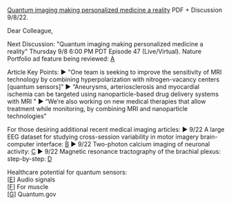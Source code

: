 [Quantum imaging making personalized medicine a reality](https://www.chemicalqdevice.com/quantum-imaging-making-personalized-medicine-a-reality_1) PDF + Discussion 9/8/22.

Dear Colleague, 

Next Discussion: "Quantum imaging making personalized medicine a reality" Thursday 9/8 6:00 PM PDT Episode 47 (Live/Virtual). Nature Portfolio ad feature being reviewed: [A](https://www.nature.com/articles/d42473-018-00265-z)

Article Key Points: 
► "One team is seeking to improve the sensitivity of MRI technology by combining hyperpolarization with nitrogen-vacancy centers [quantum sensors]"
► “Aneurysms, arteriosclerosis and myocardial ischemia can be targeted using nanoparticle-based drug delivery systems with MRI "
► “We’re also working on new medical therapies that allow treatment while monitoring, by combining MRI and nanoparticle technologies”

For those desiring additional recent medical imaging articles:
► 9/22 A large EEG dataset for studying cross-session variability in motor imagery brain-computer interface: [B](https://www.nature.com/articles/s41597-022-01647-1)
► 9/22 Two-photon calcium imaging of neuronal activity: [C](https://www.nature.com/articles/s43586-022-00147-1)
► 9/22 Magnetic resonance tractography of the brachial plexus: step-by-step: [D](https://www.nature.com/articles/s42005-022-00978-0)

Healthcare potential for quantum sensors: <br>
[[E](https://www.nature.com/articles/s41467-022-32150-1)] Audio signals <br>
[[F](https://www.ncbi.nlm.nih.gov/pmc/articles/PMC7844290/)] For muscle <br>
[[G](https://www.quantum.gov/wp-content/uploads/2022/03/BringingQuantumSensorstoFruition.pdf)] Quantum.gov <br>
